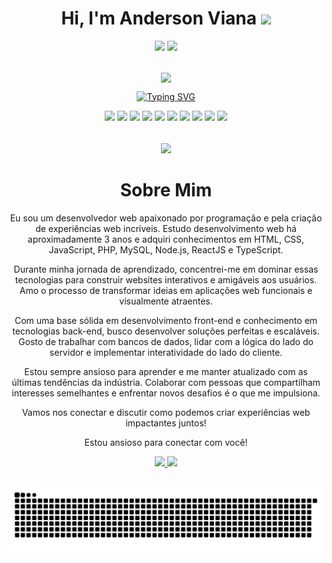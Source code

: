 <h1 align="center">Hi, I'm Anderson Viana <img src="https://media3.giphy.com/media/v1.Y2lkPTc5MGI3NjExMTllNTE2ZWM1M2FjNWM3ODZkMjMzZjc2ZjhiNDdkM2YyOTdiMTJlZSZjdD1z/hvRJCLFzcasrR4ia7z/giphy.gif" width="35" /></h1>
<p align="center">
  <a href="https://www.instagram.com/dev_andersonviana/"><img src="https://img.shields.io/badge/Instagram-E4405F?style=for-the-badge&logo=instagram&logoColor=white"/></a>
  <a href="https://www.linkedin.com/in/andersonvianaa/"><img src="https://img.shields.io/badge/LinkedIn-0077B5?style=for-the-badge&logo=linkedin&logoColor=white"/></a>
</p>

##

<div id="header" align="center">
  <img src="https://media.tenor.com/dHk-LfzHrtwAAAAj/linux-computer.gif" width="100px" align="center"/>

  [![Typing SVG](https://readme-typing-svg.herokuapp.com?font=Fira+Code&weight=500&pause=1000&color=CF0210&center=true&width=435&lines=Developer)](https://git.io/typing-svg)
</div>

<p align='center'>
  <img src="https://img.shields.io/badge/html5-%23E34F26.svg?style=for-the-badge&logo=html5&logoColor=white" style="margin-bottom: 4px;" height="30px">
  <img src="https://img.shields.io/badge/css3-%231572B6.svg?style=for-the-badge&logo=css3&logoColor=white" style="margin-bottom: 4px;" height="30px">
  <img src="https://img.shields.io/badge/javascript-%23323330.svg?style=for-the-badge&logo=javascript&logoColor=%23F7DF1E" style="margin-bottom: 4px;" height="30px">
  <img src="https://img.shields.io/badge/typescript-%23007ACC.svg?style=for-the-badge&logo=typescript&logoColor=white" style="margin-bottom: 4px;" height="30px">
  <img src="https://img.shields.io/badge/react-%2320232a.svg?style=for-the-badge&logo=react&logoColor=%2361DAFB" style="margin-bottom: 4px;" height="30px">
  <img src="https://img.shields.io/badge/node.js-6DA55F?style=for-the-badge&logo=node.js&logoColor=white" style="margin-bottom: 4px;" height="30px">
  <img src="https://img.shields.io/badge/git-%23F05033.svg?style=for-the-badge&logo=git&logoColor=white" style="margin-bottom: 4px;" height="30px">
  <img src="https://img.shields.io/badge/Linux-FCC624?style=for-the-badge&logo=linux&logoColor=black" style="margin-bottom: 4px;" height="30px">
  <img src="https://img.shields.io/badge/php-%23007ACC.svg?style=for-the-badge&logo=php&logoColor=white" style="margin-bottom: 4px;" height="30px">
  <img src="https://img.shields.io/badge/MySQL-%23F05033.svg?style=for-the-badge&logo=mysql&logoColor=white" style="margin-bottom: 4px;" height="30px">
</p>

##
<div align="center">
 <img src="https://i.imgur.com/fJdi2kV.png" width="210px"/>

  <h1 align="center">Sobre Mim</h1>
  
  <p>
Eu sou um desenvolvedor web apaixonado por programação e pela criação de experiências web incríveis. Estudo desenvolvimento web há aproximadamente 3 anos e adquiri conhecimentos em HTML, CSS, JavaScript, PHP, MySQL, Node.js, ReactJS e TypeScript.

Durante minha jornada de aprendizado, concentrei-me em dominar essas tecnologias para construir websites interativos e amigáveis aos usuários. Amo o processo de transformar ideias em aplicações web funcionais e visualmente atraentes.

Com uma base sólida em desenvolvimento front-end e conhecimento em tecnologias back-end, busco desenvolver soluções perfeitas e escaláveis. Gosto de trabalhar com bancos de dados, lidar com a lógica do lado do servidor e implementar interatividade do lado do cliente.

Estou sempre ansioso para aprender e me manter atualizado com as últimas tendências da indústria. Colaborar com pessoas que compartilham interesses semelhantes e enfrentar novos desafios é o que me impulsiona.

Vamos nos conectar e discutir como podemos criar experiências web impactantes juntos!

Estou ansioso para conectar com você!

</p>
  
</div>

<div align="center">
    <a href="https://github.com/andersonzero0">
    <img height="180em" src="https://github-readme-stats.vercel.app/api?username=andersonzero0&show_icons=true&theme=dark&include_all_commits=true&count_private=true"/>
    <img height="180em" src="https://github-readme-stats.vercel.app/api/top-langs/?username=andersonzero0&layout=compact&langs_count=7&theme=dark">
</div>

##
  
 <div align="center"> 
  
![Snake animation](https://github.com/andersonzero0/andersonzero0/blob/output/github-contribution-grid-snake.svg)
   
  </div>  
